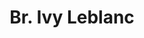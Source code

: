 ---
title: Br. Ivy Leblanc
contentful:
  contentype: 
space_id : 4Pl0ugaMYMeUOcYyK2OUEc
template : posts.html 
exists : br-ivy-leblanc-one
---